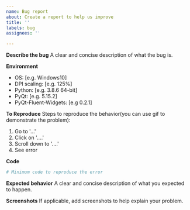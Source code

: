 ```yaml
---
name: Bug report
about: Create a report to help us improve
title: ''
labels: bug
assignees: ''

---
```


<!-- 作者还是一名学生党，有更加重要的事情等着自己完成，所以只会抽出一些周末时间来维护这个项目，响应 issue 的速度可能很慢。新组件将按照作者的计划进行添加，请不要提关于新组件需求的 issue 和 PR。

提 Issue 前请先搜索历史 Issue，可能有相似的，如果没有，需要补充完整模板要求的环境信息和最小复现代码，并确保自己安装的包是最新版本的，这很重要，不符合规范的 Issue 会被直接关闭哦。无边框窗口的问题请移步 PyQt-Frameless-Window 仓库。同时请注意礼貌用词，语句之间夹杂的阴阳怪气的省略号或者流汗黄豆绝对达咩 -->

**Describe the bug**
A clear and concise description of what the bug is.

**Environment**
- OS: [e.g. Windows10]
- DPI scaling: [e.g. 125%]
- Python: [e.g. 3.8.6 64-bit]
- PyQt: [e.g. 5.15.2]
- PyQt-Fluent-Widgets: [e.g 0.2.1]

**To Reproduce**
Steps to reproduce the behavior(you can use gif to demonstrate the problem):
1. Go to '...'
2. Click on '....'
3. Scroll down to '....'
4. See error

**Code**
```python
# Minimum code to reproduce the error

```

**Expected behavior**
A clear and concise description of what you expected to happen.

**Screenshots**
If applicable, add screenshots to help explain your problem.
